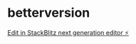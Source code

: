 # betterversion

[Edit in StackBlitz next generation editor ⚡️](https://stackblitz.com/~/github.com/jaz801/betterversion)